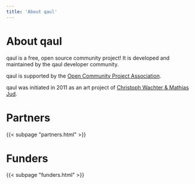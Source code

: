 ```yaml
---
title: 'About qaul'
---
```


# About qaul

qaul is a free, open source community project! 
It is developed and maintained by the qaul developer community.

qaul is supported by the [Open Community Project Association](https://ocpa.ch).

qaul was initiated in 2011 as an art project of [Christoph Wachter & Mathias Jud](https://www.wachter-jud.net).


# Partners

{{< subpage "partners.html" >}}


# Funders

{{< subpage "funders.html" >}}
